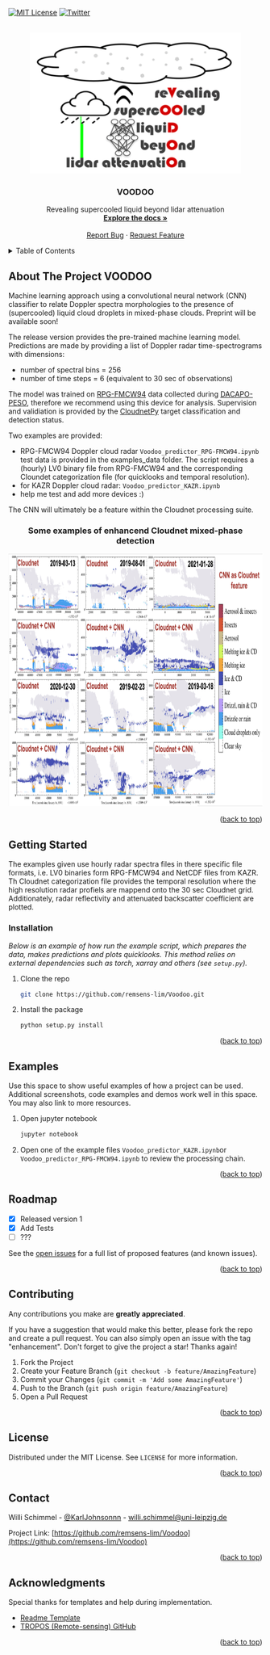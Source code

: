 <div id="top"></div>
<!--
*** Thanks for checking out the Best-README-Template. If you have a suggestion
*** that would make this better, please fork the repo and create a pull request
*** or simply open an issue with the tag "enhancement".
*** Don't forget to give the project a star!
*** Thanks again! Now go create something AMAZING! :D
-->



<!-- PROJECT SHIELDS -->
<!--
*** I'm using markdown "reference style" links for readability.
*** Reference links are enclosed in brackets [ ] instead of parentheses ( ).
*** See the bottom of this document for the declaration of the reference variables
*** for contributors-url, forks-url, etc. This is an optional, concise syntax you may use.
*** https://www.markdownguide.org/basic-syntax/#reference-style-links
-->


[![MIT License][license-shield]][license-url]
[![Twitter](https://img.shields.io/twitter/follow/RSAtmos_LIM?style=for-the-badge)](https://twitter.com/RSAtmos_LIM)



<!-- PROJECT LOGO -->
<br />
<div align="center">
  <a href="https://github.com/remsens-lim/Voodoo">
    <img src="Voodoo/voodoo_logo.png" alt="Logo" width="420" height="280">
  </a>

  <h3 align="center">VOODOO</h3>

  <p align="center">
	Revealing supercooled liquid beyond lidar attenuation
    <br />
    <a href="https://github.com/remsens-lim/Voodoo"><strong>Explore the docs »</strong></a>
    <br />
    <br />
    <a href="https://github.com/remsens-lim/Voodoo/issues">Report Bug</a>
    ·
    <a href="https://github.com/remsens-lim/Voodoo/issues">Request Feature</a>
  </p>
</div>



<!-- TABLE OF CONTENTS -->
<details>
  <summary>Table of Contents</summary>
  <ol>
    <li>
      <a href="#about-the-project">About The Project</a>
      <ul>
        <li><a href="#built-with">Built With</a></li>
      </ul>
    </li>
    <li>
      <a href="#getting-started">Getting Started</a>
      <ul>
        <li><a href="#prerequisites">Prerequisites</a></li>
        <li><a href="#installation">Installation</a></li>
      </ul>
    </li>
    <li><a href="#usage">Usage</a></li>
    <li><a href="#roadmap">Roadmap</a></li>
    <li><a href="#contributing">Contributing</a></li>
    <li><a href="#license">License</a></li>
    <li><a href="#contact">Contact</a></li>
    <li><a href="#acknowledgments">Acknowledgments</a></li>
  </ol>
</details>



<!-- ABOUT THE PROJECT -->
## About The Project VOODOO

Machine learning approach using a convolutional neural network (CNN) classifier to relate Doppler spectra morphologies to the presence of (supercooled) liquid cloud droplets in mixed-phase clouds. Preprint will be available soon!

The release version provides the pre-trained machine learning model. Predictions are made by providing a list of Doppler radar time-spectrograms with dimensions: 
* number of spectral bins = 256
* number of time steps = 6 (equivalent to 30 sec of observations)

The model was trained on <a href="https://www.radiometer-physics.de/products/microwave-remote-sensing-instruments/94-ghz-fmcw-doppler-cloud-radar/">RPG-FMCW94</strong></a> data collected during <a href="https://dacapo.tropos.de/index.php/locations/15-dacapo-peso">DACAPO-PESO</strong></a>, therefore we recommend using this device for analysis. Supervision and validiation is provided by the <a href="https://github.com/actris-cloudnet/cloudnetpy">CloudnetPy</strong></a> target classification and detection status.

Two examples are provided:

* RPG-FMCW94 Doppler cloud radar `Voodoo_predictor_RPG-FMCW94.ipynb` test data is provided in the examples_data folder. The script requires a (hourly) LV0 binary file from RPG-FMCW94 and the corresponding Cloundet categorization file (for quicklooks and temporal resolution).
* for KAZR Doppler cloud radar: `Voodoo_predictor_KAZR.ipynb`
* help me test and add more devices :)


The CNN will ultimately be a feature within the Cloudnet processing suite. 

<div align="center">
  <h3 align="center">Some examples of enhancend Cloudnet mixed-phase detection </h3>
  <a href="https://github.com/remsens-lim/Voodoo">
    <img src="Voodoo/previews.png" alt="previews.png" width="1000" height="500">
  </a>
</div>

<p align="right">(<a href="#top">back to top</a>)</p>



<!-- GETTING STARTED -->
## Getting Started

The examples given use hourly radar spectra files in there specific file formats, i.e. LV0 binaries form RPG-FMCW94 and NetCDF files from KAZR. Th Cloudnet categorization file provides the temporal resolution where the high resolution radar profiels are mappend onto the 30 sec Cloudnet grid. Additionately, radar reflectivity and attenuated backscatter coefficient are plotted. 


### Installation

_Below is an example of how run the example script, which prepares the data, makes predictions and plots quicklooks. This method relies on external dependencies such as torch, xarray and others (see `setup.py`)._

1. Clone the repo
   ```sh
   git clone https://github.com/remsens-lim/Voodoo.git
   ```

2. Install the package
   ```sh
   python setup.py install
   ```

<p align="right">(<a href="#top">back to top</a>)</p>



<!-- USAGE EXAMPLES -->
## Examples

Use this space to show useful examples of how a project can be used. Additional screenshots, code examples and demos work well in this space. You may also link to more resources.

1. Open jupyter notebook
   ```sh
   jupyter notebook
   ```
2. Open one of the example files `Voodoo_predictor_KAZR.ipynb`or `Voodoo_predictor_RPG-FMCW94.ipynb` to review the processing chain.




<p align="right">(<a href="#top">back to top</a>)</p>



<!-- ROADMAP -->
## Roadmap

- [x] Released version 1
- [x] Add Tests
- [ ] ???

See the [open issues](https://github.com/KarlJohnsonnn/Voodoo/blob/release_v1/issues) for a full list of proposed features (and known issues).

<p align="right">(<a href="#top">back to top</a>)</p>



<!-- CONTRIBUTING -->
## Contributing

Any contributions you make are **greatly appreciated**.

If you have a suggestion that would make this better, please fork the repo and create a pull request. You can also simply open an issue with the tag "enhancement".
Don't forget to give the project a star! Thanks again!

1. Fork the Project
2. Create your Feature Branch (`git checkout -b feature/AmazingFeature`)
3. Commit your Changes (`git commit -m 'Add some AmazingFeature'`)
4. Push to the Branch (`git push origin feature/AmazingFeature`)
5. Open a Pull Request

<p align="right">(<a href="#top">back to top</a>)</p>



<!-- LICENSE -->
## License

Distributed under the MIT License. See `LICENSE` for more information.

<p align="right">(<a href="#top">back to top</a>)</p>



<!-- CONTACT -->
## Contact

Willi Schimmel - [@KarlJohnsonnn](https://twitter.com/KarlJohnsonnn) - willi.schimmel@uni-leipzig.de

Project Link: [https://github.com/remsens-lim/Voodoo](https://github.com/remsens-lim/Voodoo)

<p align="right">(<a href="#top">back to top</a>)</p>



<!-- ACKNOWLEDGMENTS -->
## Acknowledgments

Special thanks for templates and help during implementation.

* [Readme Template](https://github.com/othneildrew/Best-README-Template)
* [TROPOS (Remote-sensing) GitHub](https://github.com/lacros-tropos)

<p align="right">(<a href="#top">back to top</a>)</p>



<!-- MARKDOWN LINKS & IMAGES -->
<!-- https://www.markdownguide.org/basic-syntax/#reference-style-links -->



[license-shield]: https://img.shields.io/github/license/othneildrew/Best-README-Template.svg?style=for-the-badge
[license-url]: https://github.com/remsens-lim/Voodoo/LICENSE

[product-screenshot]: Voodoo/voodoo_logo.png
